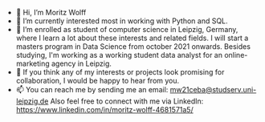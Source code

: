 - 👋 Hi, I’m Moritz Wolff
- 👀 I’m currently interested most in working with Python and SQL.
- 🌱 I’m enrolled as student of computer science in Leipzig, Germany, where I learn a lot about these interests and related fields. I will start a masters program in Data Science from october 2021 onwards. Besides studying, I'm working as a working student data analyst for an online-marketing agency in Leipzig.
- 💞️ If you think any of my interests or projects look promising for collaboration, I would be happy to hear from you.
- 📫 You can reach me by sending me an email: mw21ceba@studserv.uni-leipzig.de Also feel free to connect with me via LinkedIn: https://www.linkedin.com/in/moritz-wolff-4681571a5/


